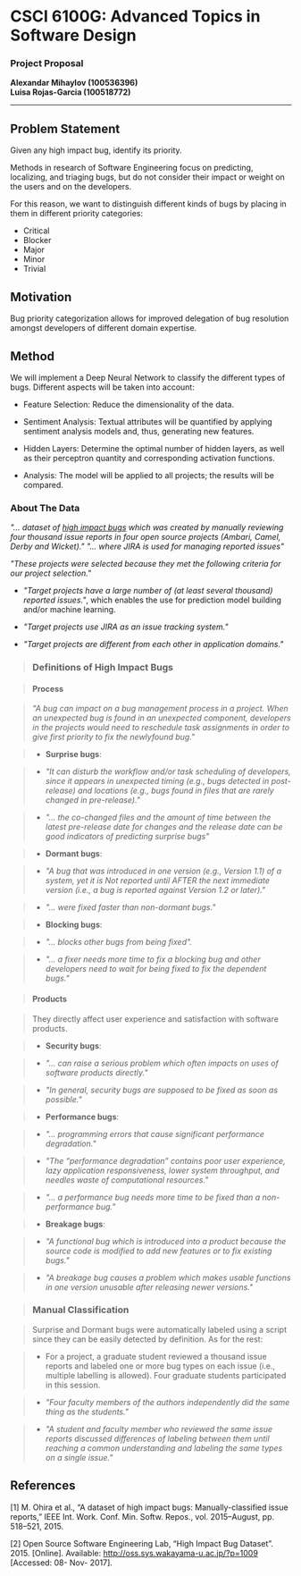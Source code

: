 # CSCI 6100G: Advanced Topics in Software Design

### Project Proposal 

**Alexandar Mihaylov (100536396)**<br>
**Luisa Rojas-Garcia (100518772)**

---

## Problem Statement

Given any high impact bug, identify its priority.

Methods in research of Software Engineering focus on predicting, localizing, and triaging bugs, but do not consider their impact or weight on the users and on the developers.

For this reason, we want to distinguish different kinds of bugs by placing in them in different priority categories:

- Critical
- Blocker
- Major
- Minor
- Trivial

## Motivation

Bug priority categorization allows for improved delegation of bug resolution amongst developers of different domain expertise.

## Method

We will implement a Deep Neural Network to classify the different types of bugs. Different aspects will be taken into account:

- Feature Selection: Reduce the dimensionality of the data.

- Sentiment Analysis: Textual attributes will be quantified by applying sentiment analysis models and, thus, generating new features.

- Hidden Layers: Determine the optimal number of hidden layers, as well as their perceptron quantity and corresponding activation functions.

- Analysis: The model will be applied to all projects; the results will be compared.

### About The Data

*"... dataset of <u>high impact bugs</u> which was created by manually reviewing four thousand issue reports in four open source projects (Ambari, Camel, Derby and Wicket)."* *"... where JIRA is used for managing reported issues"*

*"These projects were selected because they met the following criteria for our project selection."*

- *"Target projects have a large number of (at least several thousand) reported issues."*, which enables the use for prediction model building and/or machine learning.

- *"Target projects use JIRA as an issue tracking system."*

- *"Target projects are different from each other in application domains."*

> ### Definitions of High Impact Bugs 

> #### Process

> *"A bug can impact on a bug management process in a project. When an unexpected bug is found in an unexpected component, developers in the projects would need to reschedule task assignments in order to give first priority to fix the newlyfound bug."*

> - **Surprise bugs**:

>	- *"It can disturb the workflow and/or task scheduling of developers, since it appears in unexpected timing (e.g., bugs detected in post-release) and locations (e.g., bugs found in files that are rarely changed in pre-release)."*
	
>	- *"... the co-changed files and the amount of time between the latest pre-release date for changes and the release date can be good indicators of predicting surprise bugs"*

> - **Dormant bugs**: 
	
>	- *"A bug that was introduced in one version (e.g., Version 1.1) of a system, yet it is Not reported until AFTER the next immediate version (i.e., a bug is reported against Version 1.2 or later)."*
	
>	- *"... were fixed faster than non-dormant bugs."*
	
> - **Blocking bugs**: 

> 	- *"... blocks other bugs from being fixed".*
	
> 	- *"... a fixer needs more time to fix a blocking bug and other developers need to wait for being fixed to fix the dependent bugs."*

> #### Products

> They directly affect user experience and satisfaction with software products.

> - **Security bugs**:
	
> 	- *"... can raise a serious problem which often impacts on uses of software products directly."*
	
>	- *"In general, security bugs are supposed to be fixed as soon as possible."*
	
>- **Performance bugs**: 

>	- *"... programming errors that cause significant performance degradation."*

>	- *"The “performance degradation” contains poor user experience, lazy application responsiveness, lower system throughput, and needles waste of computational resources."*

>	- *"... a performance bug needs more time to be fixed than a non-performance bug."*

> - **Breakage bugs**:

>	- *"A functional bug which is introduced into a product because the source code is modified to add new features or to fix existing bugs."*

>	- *"A breakage bug causes a problem which makes usable functions in one version unusable after releasing newer versions."*

> ### Manual Classification

> Surprise and Dormant bugs were automatically labeled using a script since they can be easily detected by definition. As for the rest:

> - For a project, a graduate student reviewed a thousand issue reports and labeled one or more bug types on each issue (i.e., multiple labelling is allowed). Four graduate students participated in this session.

> - *"Four faculty members of the authors independently did the same thing as the students."*

> - *"A student and faculty member who reviewed the same issue reports discussed differences of labeling between them until reaching a common understanding and labeling the same types on a single issue."*

## References

[1] M. Ohira et al., “A dataset of high impact bugs: Manually-classified issue reports,” IEEE Int. Work. Conf. Min. Softw. Repos., vol. 2015–August, pp. 518–521, 2015.

[2] Open Source Software Engineering Lab, “High Impact Bug Dataset”. 2015. [Online]. Available: http://oss.sys.wakayama-u.ac.jp/?p=1009 [Accessed: 08- Nov- 2017].